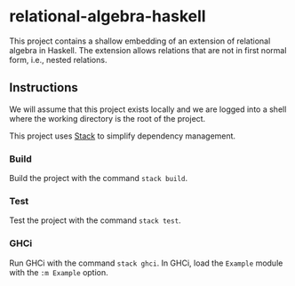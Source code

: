 # relational-algebra-haskell

This project contains a shallow embedding of an extension of relational algebra
in Haskell. The extension allows relations that are not in first normal form,
i.e., nested relations.

## Instructions

We will assume that this project exists locally and we are logged into a shell
where the working directory is the root of the project.

This project uses [Stack][stack] to simplify dependency management.

### Build

Build the project with the command `stack build`.

### Test

Test the project with the command `stack test`.

### GHCi

Run GHCi with the command `stack ghci`. In GHCi, load the `Example` module with
the `:m Example` option.

[stack]: https://www.haskellstack.org
